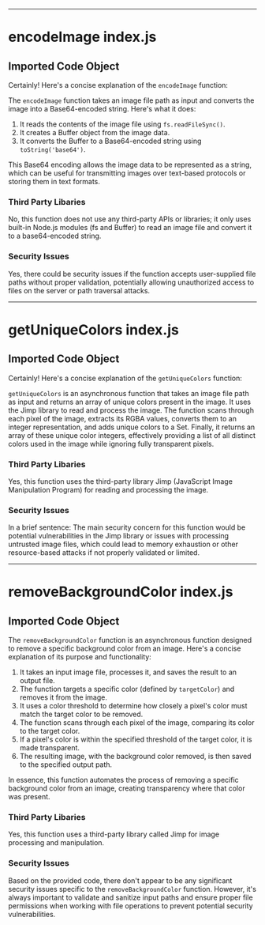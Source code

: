 

  

  

  

  

  

  

  

  

  

  

  

  

  

  

  

  

  

  

  

  

  

---
# encodeImage index.js
## Imported Code Object
Certainly! Here's a concise explanation of the `encodeImage` function:

The `encodeImage` function takes an image file path as input and converts the image into a Base64-encoded string. Here's what it does:

1. It reads the contents of the image file using `fs.readFileSync()`.
2. It creates a Buffer object from the image data.
3. It converts the Buffer to a Base64-encoded string using `toString('base64')`.

This Base64 encoding allows the image data to be represented as a string, which can be useful for transmitting images over text-based protocols or storing them in text formats.

### Third Party Libaries

No, this function does not use any third-party APIs or libraries; it only uses built-in Node.js modules (fs and Buffer) to read an image file and convert it to a base64-encoded string.

### Security Issues

Yes, there could be security issues if the function accepts user-supplied file paths without proper validation, potentially allowing unauthorized access to files on the server or path traversal attacks.

---
# getUniqueColors index.js
## Imported Code Object
Certainly! Here's a concise explanation of the `getUniqueColors` function:

`getUniqueColors` is an asynchronous function that takes an image file path as input and returns an array of unique colors present in the image. It uses the Jimp library to read and process the image. The function scans through each pixel of the image, extracts its RGBA values, converts them to an integer representation, and adds unique colors to a Set. Finally, it returns an array of these unique color integers, effectively providing a list of all distinct colors used in the image while ignoring fully transparent pixels.

### Third Party Libaries

Yes, this function uses the third-party library Jimp (JavaScript Image Manipulation Program) for reading and processing the image.

### Security Issues

In a brief sentence: The main security concern for this function would be potential vulnerabilities in the Jimp library or issues with processing untrusted image files, which could lead to memory exhaustion or other resource-based attacks if not properly validated or limited.


  
---
# removeBackgroundColor index.js
## Imported Code Object
The `removeBackgroundColor` function is an asynchronous function designed to remove a specific background color from an image. Here's a concise explanation of its purpose and functionality:

1. It takes an input image file, processes it, and saves the result to an output file.
2. The function targets a specific color (defined by `targetColor`) and removes it from the image.
3. It uses a color threshold to determine how closely a pixel's color must match the target color to be removed.
4. The function scans through each pixel of the image, comparing its color to the target color.
5. If a pixel's color is within the specified threshold of the target color, it is made transparent.
6. The resulting image, with the background color removed, is then saved to the specified output path.

In essence, this function automates the process of removing a specific background color from an image, creating transparency where that color was present.

### Third Party Libaries

Yes, this function uses a third-party library called Jimp for image processing and manipulation.

### Security Issues

Based on the provided code, there don't appear to be any significant security issues specific to the `removeBackgroundColor` function. However, it's always important to validate and sanitize input paths and ensure proper file permissions when working with file operations to prevent potential security vulnerabilities.


  
